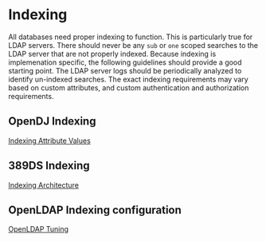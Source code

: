 # Indexing

All databases need proper indexing to function. This is particularly true for LDAP servers. 
There should never be any `sub` or `one` scoped searches to the LDAP server that are not
properly indexed. Because indexing is implemenation specific, the following guidelines 
should provide a good starting point. The LDAP server logs should be periodically analyzed to
identify un-indexed searches. The exact indexing requirements may vary based on custom attributes,
and custom authentication and authorization requirements.

## OpenDJ Indexing

[Indexing Attribute Values](http://opendj.forgerock.org/opendj-server/doc/admin-guide/index/chap-indexing.html)


## 389DS Indexing

[Indexing Architecture](http://directory.fedoraproject.org/wiki/Database_Architecture#Indexing)

## OpenLDAP Indexing configuration


[OpenLDAP Tuning](http://www.openldap.org/doc/admin24/tuning.html)
